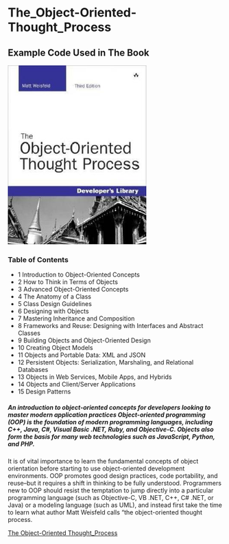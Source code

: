 # The_Object-Oriented-Thought_Process
## Example Code Used in The Book

 ![The Book](https://github.com/MoHaNaD-mjs/The_Object-Oriented-Thought_Process-/blob/master/Chpater1(Introduction)/the-object-oriented-thought-process-original-imafbp6sudrejheu.jpeg)


### Table of Contents

- 1 Introduction to Object-Oriented Concepts
- 2 How to Think in Terms of Objects
- 3 Advanced Object-Oriented Concepts
- 4 The Anatomy of a Class
- 5 Class Design Guidelines
- 6 Designing with Objects
- 7 Mastering Inheritance and Composition
- 8 Frameworks and Reuse: Designing with Interfaces and Abstract Classes
- 9 Building Objects and Object-Oriented Design
- 10 Creating Object Models
- 11 Objects and Portable Data: XML and JSON
- 12 Persistent Objects: Serialization, Marshaling, and Relational Databases
- 13 Objects in Web Services, Mobile Apps, and Hybrids
- 14 Objects and Client/Server Applications
- 15 Design Patterns


##### An introduction to object-oriented concepts for developers looking to master modern application practices Object-oriented programming (OOP) is the foundation of modern programming languages, including C++, Java, C#, Visual Basic .NET, Ruby, and Objective-C. Objects also form the basis for many web technologies such as JavaScript, Python, and PHP.



It is of vital importance to learn the fundamental concepts of object orientation before starting to use object-oriented development environments. OOP promotes good design practices, code portability, and reuse–but it requires a shift in thinking to be fully understood. Programmers new to OOP should resist the temptation to jump directly into a particular programming language (such as Objective-C, VB .NET, C++, C# .NET, or Java) or a modeling language (such as UML), and instead first take the time to learn what author Matt Weisfeld calls “the object-oriented thought process.




 [The Object-Oriented Thought_Process ](https://www.amazon.com/Object-Oriented-Thought-Process-Developers-Library/dp/0135181968/ref=sr_1_1?dchild=1&keywords=Object-Oriented+Thought+Process&qid=1601285606&s=books&sr=1-1)
 
 
 
 
